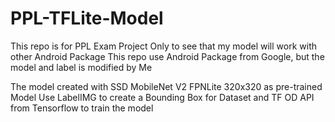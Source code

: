 # PPL-TFLite-Model
This repo is for PPL Exam Project
Only to see that my model will work with other Android Package
This repo use Android Package from Google, but the model and label is modified by Me

The model created with SSD MobileNet V2 FPNLite 320x320 as pre-trained Model
Use LabelIMG to create a Bounding Box for Dataset and TF OD API from Tensorflow to train the model
